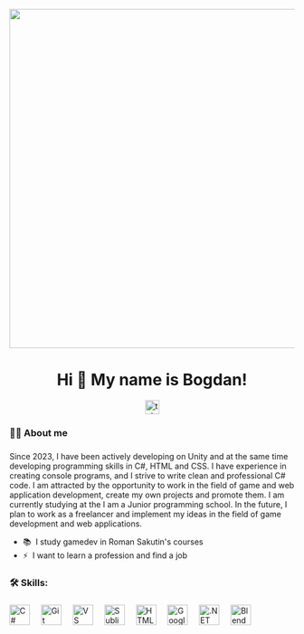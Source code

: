<br clear="both">
<div align="center">
  <img height="600" width="1000" src="https://otkritkis.com/wp-content/uploads/2022/07/ifa7n.gif"  />
 <!-- <img height="300" width="600" src="https://tenor.com/ru/view/xd-programming-gif-23473924.gif"  /> -->
</div>

###
<h1 align="center">Hi 👋 My name is Bogdan!</h1>

<div align="center">
  <a href="https://t.me/JEF_qwerty" target="_blank">
    <img src="https://img.shields.io/static/v1?message=Telegram&logo=telegram&label=&color=2CA5E0&logoColor=white&labelColor=&style=for-the-badge" height="25" alt="telegram logo"  />
  </a>
   <!-- <a href="https://vk.com/id863705587" target="_blank">
    <img src="https://img.shields.io/badge/VKONTAKTE-blue" height="25" alt="youtube logo"  />
  </a> -->
</div>

###

###

<h3 align="left"> 👩‍💻  About me</h3>

###

<p align="left">Since 2023, I have been actively developing on Unity and at the same time developing programming skills in C#, HTML and CSS.
I have experience in creating console programs, and I strive to write clean and professional C# code. I am attracted by the opportunity to work in the field of game and web application development, create my own projects and promote them.
I am currently studying at the I am a Junior programming school. In the future, I plan to work as a freelancer and implement my ideas in the field of game development and web applications.</p>

* 📚  I study gamedev in Roman Sakutin's courses
* ⚡  I want to learn a profession and find a job

###



###

<h3 align="left">🛠 Skills:</h3>

###
<div align="left">
<img src="https://raw.githubusercontent.com/danielcranney/readme-generator/main/public/icons/skills/csharp-colored.svg" width="36" height="36" alt="C#" />
  <img width="12" />
<img src="https://raw.githubusercontent.com/danielcranney/readme-generator/main/public/icons/skills/git-colored.svg" width="36" height="36" alt="Git" />
  <img width="12" />
<img src="https://icon-icons.com/icons2/615/PNG/256/Visual_Studio_icon-icons.com_56597.png" width="36" height="36" alt="VS Code" />
  <img width="12" />
<img src="https://icon-icons.com/icons2/1381/PNG/512/sublimetext_94866.png" width="36" height="36" alt="Sublime Text" />
  <img width="12" />
<img src="https://raw.githubusercontent.com/danielcranney/readme-generator/main/public/icons/skills/html5-colored.svg" width="36" height="36" alt="HTML5" />
  <img width="12" />
<img src="https://icon-icons.com/icons2/2407/PNG/512/mega_icon_146149.png" width="36" height="36" alt="Google Cloud" />
  <img width="12" />
<img src="https://raw.githubusercontent.com/danielcranney/readme-generator/main/public/icons/skills/dot-net-colored.svg" width="36" height="36" alt=".NET" />
  <img width="12" />
<img src="https://raw.githubusercontent.com/danielcranney/readme-generator/main/public/icons/skills/blender-colored.svg" width="36" height="36" alt="Blender" /></a>
</div>

###
<!-- Your comment here 
<h3 align="left">🔥   Моя статистика :</h3>

###

<div align="center">
  <img src=""  />
</div>

###

<div align="center">
  <img src="" height="150" alt="stats graph"  />
  <img src="" height="150" alt="languages graph"  />
</div>

###
-->
